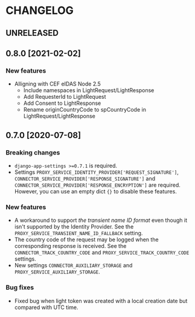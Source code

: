 CHANGELOG
=========

UNRELEASED
----------

0.8.0 [2021-02-02]
------------------

### New features

* Alligning with CEF eIDAS Node 2.5
    * Include namespaces in LightRequest/LightResponse
    * Add RequesterId to LightRequest
    * Add Consent to LightResponse
    * Rename originCountryCode to spCountryCode in LightRequest/LightResponse

0.7.0 [2020-07-08]
------------------

### Breaking changes

* `django-app-settings >=0.7.1` is required.
* Settings `PROXY_SERVICE_IDENTITY_PROVIDER['REQUEST_SIGNATURE']`, `CONNECTOR_SERVICE_PROVIDER['RESPONSE_SIGNATURE']` and `CONNECTOR_SERVICE_PROVIDER['RESPONSE_ENCRYPTION']` are required.
  However, you can use an empty dict `{}` to disable these features.

### New features

* A workaround to support *the transient name ID format* even though it isn't supported by the Identity Provider.
  See the `PROXY_SERVICE_TRANSIENT_NAME_ID_FALLBACK` setting.
* The country code of the request may be logged when the corresponding response is received.
  See the `CONNECTOR_TRACK_COUNTRY_CODE` and `PROXY_SERVICE_TRACK_COUNTRY_CODE` settings.
* New settings `CONNECTOR_AUXILIARY_STORAGE` and `PROXY_SERVICE_AUXILIARY_STORAGE`.

### Bug fixes

* Fixed bug when light token was created with a local creation date but compared with UTC time.
